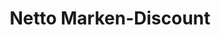 ---
title: "Netto Marken-Discount"
url: /leipzig/netto-marken-discount-heinrich-heine-strasse-2/
shop: Supermarkt
---